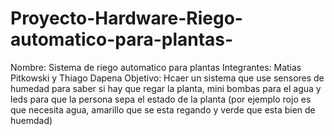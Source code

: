 # Proyecto-Hardware-Riego-automatico-para-plantas-
Nombre: Sistema de riego automatico para plantas
Integrantes: Matias Pitkowski y Thiago Dapena
Objetivo: Hcaer un sistema que use sensores de humedad para saber si hay que regar la planta, mini bombas para el agua y leds para que la persona sepa el estado de la planta (por ejemplo rojo es que necesita agua, amarillo que se esta regando y verde que esta bien de huemdad)
